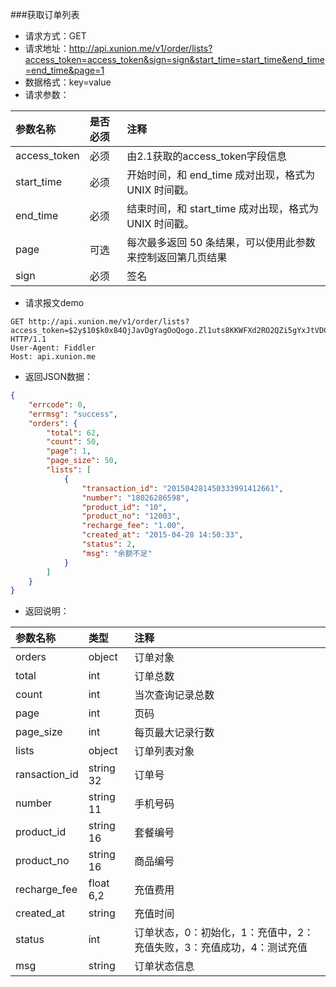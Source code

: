 ###获取订单列表
* 请求方式：GET
* 请求地址：http://api.xunion.me/v1/order/lists?access_token=access_token&sign=sign&start_time=start_time&end_time=end_time&page=1
* 数据格式：key=value
* 请求参数：

参数名称|是否必须|注释
:------------|:------------|:------------
access_token|必须|由2.1获取的access_token字段信息
start_time|必须|开始时间，和 end_time 成对出现，格式为 UNIX 时间戳。
end_time|必须|结束时间，和 start_time 成对出现，格式为 UNIX 时间戳。
page|可选|每次最多返回 50 条结果，可以使用此参数来控制返回第几页结果
sign|必须|签名

* 请求报文demo

```
GET http://api.xunion.me/v1/order/lists?access_token=$2y$10$k0x84QjJavDgYagOoQogo.Zl1uts8KKWFXd2RO2QZi5gYxJtVDCj6ew05atsbqj8klxteh875pny2tdgde5s7c2rrbgty&sign=9C555A534EF090C3CE1FD8D230B1AC86FB2AB882&start_time=1420041600&end_time=1453456180&page=1 HTTP/1.1
User-Agent: Fiddler
Host: api.xunion.me
```

* 返回JSON数据：

```json
{
    "errcode": 0,
    "errmsg": "success",
    "orders": {
        "total": 62,
        "count": 50,
        "page": 1,
        "page_size": 50,
        "lists": [
            {
                "transaction_id": "201504281450333991412661",
                "number": "18026286598",
                "product_id": "10",
                "product_no": "12003",
                "recharge_fee": "1.00",
                "created_at": "2015-04-28 14:50:33",
                "status": 2,
                "msg": "余额不足"
            }
        ]
    }
}
```

* 返回说明：

参数名称|类型|注释
:------------|:------------|:------------
orders|object|订单对象
total|int|订单总数
count|int|当次查询记录总数
page|int|页码
page_size|int|每页最大记录行数
lists|object|订单列表对象
ransaction_id|string 32|订单号
number|string 11|手机号码
product_id|string 16|套餐编号
product_no|string 16|商品编号
recharge_fee|float 6,2|充值费用
created_at|string|充值时间
status|int|订单状态，0：初始化，1：充值中，2：充值失败，3：充值成功，4：测试充值
msg|string|订单状态信息

